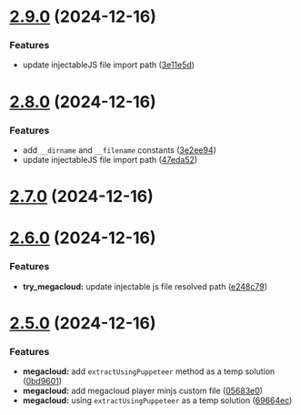 # [2.9.0](https://github.com/ghoshRitesh12/aniwatch/compare/v2.8.0...v2.9.0) (2024-12-16)


### Features

* update injectableJS file import path ([3e11e5d](https://github.com/ghoshRitesh12/aniwatch/commit/3e11e5d2b796d11c4f4aa9ca80cc0657614e5b16))



# [2.8.0](https://github.com/ghoshRitesh12/aniwatch/compare/v2.7.0...v2.8.0) (2024-12-16)


### Features

* add `__dirname` and `__filename` constants ([3e2ee94](https://github.com/ghoshRitesh12/aniwatch/commit/3e2ee944bbd7765b1d3324af32a4ac7277a5a629))
* update injectableJS file import path ([47eda52](https://github.com/ghoshRitesh12/aniwatch/commit/47eda527b2a9c004fc3e7705595d8c796fe04758))



# [2.7.0](https://github.com/ghoshRitesh12/aniwatch/compare/v2.6.0...v2.7.0) (2024-12-16)



# [2.6.0](https://github.com/ghoshRitesh12/aniwatch/compare/v2.5.0...v2.6.0) (2024-12-16)


### Features

* **try_megacloud:** update injectable js file resolved path ([e248c79](https://github.com/ghoshRitesh12/aniwatch/commit/e248c7920dc56f2eddb86464ca2907ae8efc721b))



# [2.5.0](https://github.com/ghoshRitesh12/aniwatch/compare/v2.4.1...v2.5.0) (2024-12-16)


### Features

* **megacloud:** add `extractUsingPuppeteer` method as a temp solution ([0bd9601](https://github.com/ghoshRitesh12/aniwatch/commit/0bd960151122816aace80ac0852f0f0a42927e22))
* **megacloud:** add megacloud player minjs custom file ([05683e0](https://github.com/ghoshRitesh12/aniwatch/commit/05683e0546450708f2b6a350775b92347e4d87d4))
* **megacloud:** using `extractUsingPuppeteer` as a temp solution ([69664ec](https://github.com/ghoshRitesh12/aniwatch/commit/69664ec77f491e500a23ff995e0c1a57c579b7ff))



